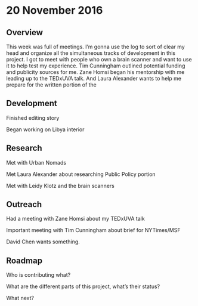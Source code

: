# 20 November 2016

## Overview

This week was full of meetings. I’m gonna use the log to sort of clear my head and organize all the simultaneous tracks of development in this project. I got to meet with people who own a brain scanner and want to use it to help test my experience. Tim Cunningham outlined potential funding and publicity sources for me. Zane Homsi began his mentorship with me leading up to the TEDxUVA talk. And Laura Alexander wants to help me prepare for the written portion of the 

## Development

Finished editing story

Began working on Libya interior

## Research

Met with Urban Nomads

Met Laura Alexander about researching Public Policy portion

Met with Leidy Klotz and the brain scanners

## Outreach

Had a meeting with Zane Homsi about my TEDxUVA talk

Important meeting with Tim Cunningham about brief for NYTimes/MSF

David Chen wants something.

## Roadmap

Who is contributing what?

What are the different parts of this project, what’s their status?

What next?
